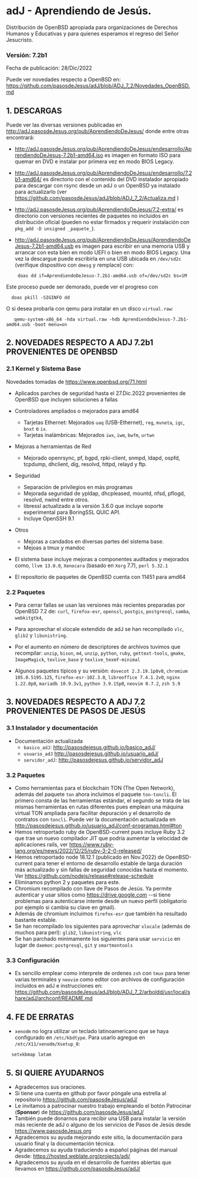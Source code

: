 # adJ - Aprendiendo de Jesús.
Distribución de OpenBSD apropiada para organizaciones de Derechos Humanos
y Educativas y para quienes esperamos el regreso del Señor Jesucristo.

### Versión: 7.2b1
Fecha de publicación: 28/Dic/2022

Puede ver novedades respecto a OpenBSD en:
  <https://github.com/pasosdeJesus/adJ/blob/ADJ_7_2/Novedades_OpenBSD.md>

## 1. DESCARGAS

Puede ver las diversas versiones publicadas en
  <http://adJ.pasosdeJesus.org/pub/AprendiendoDeJesus/> donde entre otras
  encontrará:

* <http://adJ.pasosdeJesus.org/pub/AprendiendoDeJesus/endesarrollo/AprendiendoDeJesus-7.2b1-amd64.iso> 
  es imagen en formato ISO para quemar en DVD e instalar por primera vez
  en modo BIOS Legacy.
* <http://adJ.pasosdeJesus.org/pub/AprendiendoDeJesus/endesarrollo/7.2b1-amd64/>
  es directorio con el contenido del DVD instalador apropiado para descargar 
  con rsync desde un adJ o un OpenBSD ya instalado para actualizarlo (ver  
  <https://github.com/pasosdeJesus/adJ/blob/ADJ_7_2/Actualiza.md> )
* <http://adJ.pasosdeJesus.org/pub/AprendiendoDeJesus/7.2-extra/> 
  es directorio con versiones recientes de paquetes no incluidos en 
  distribución oficial (pueden no estar firmados y requerir instalación con 
  `pkg_add -D unsigned _paquete_`).
* <http://adJ.pasosdeJesus.org/pub/AprendiendoDeJesus/AprendiendoDeJesus-7.2b1-amd64.usb> 
  es imagen para escribir en una memoria USB y arrancar con esta bien en
  modo UEFI o bien en modo BIOS Legacy. Una vez 
  la descargue puede escribirla en una USB ubicada en `/dev/sd2c` 
  (verifique dispositivo con `dmesg` y remplace) con:

       doas dd if=AprendiendoDeJesus-7.2b1-amd64.usb of=/dev/sd2c bs=1M

 Este proceso puede ser demorado, puede ver el progreso con 

      doas pkill -SIGINFO dd

 O si desea probarla con qemu para instalar en un disco `virtual.raw`:

       qemu-system-x86_64 -hda virtual.raw -hdb AprendiendoDeJesus-7.2b1-amd64.usb -boot menu=on


## 2. NOVEDADES RESPECTO A ADJ 7.2b1 PROVENIENTES DE OPENBSD

### 2.1 Kernel y Sistema Base

Novedades tomadas de <https://www.openbsd.org/71.html> 

* Aplicados parches de seguridad hasta el 27.Dic.2022 provenientes de 
  OpenBSD que incluyen soluciones a fallas
* Controladores ampliados o mejorados para amd64
  * Tarjetas Ethernet: Mejorados `uaq` (USB-Ethernet), `reg`, `mvneta`, 
    `igc`, `bnxt` e `ix`.
  * Tarjetas inalámbricas: Mejorados `iwx`, `iwm`, `bwfm`, `urtwn`
* Mejoras a herramientas de Red
  * Mejorado openrsync, pf, bgpd, rpki-client, snmpd, ldapd, ospfd, tcpdump,
    dhclient, dig, resolvd, httpd, relayd y ftp.
* Seguridad
  * Separación de privilegios en más programas
  * Mejorada seguridad de ypldap, dhcpleased, mountd, nfsd, pflogd, 
    resolvd, nwind entre otros.
  * libressl actualizado a la versión 3.6.0 que incluye soporte
    experimental para BoringSSL QUIC API.
  * Incluye OpenSSH 9.1
* Otros
  * Mejoras a candados en diversas partes del sistema base.
  * Mejoas a tmux y mandoc

* El sistema base incluye mejoras a componentes auditados y mejorados 
  como, `llvm 13.0.0`,  `Xenocara` (basado en `Xorg` 7.7),
  `perl 5.32.1` 
* El repositorio de paquetes de OpenBSD cuenta con 11451 para amd64


### 2.2 Paquetes 

* Para cerrar fallas se usan las versiones más recientes preparadas
  por OpenBSD 7.2 de: `curl`, `firefox-esr`,  `openssl`, `postgis`, 
  `postgresql`, `samba`, `webkitgtk4`, 
* Para aprovechar el xlocale extendido de adJ se han recompilado
  `vlc`, `glib2` y `libunistring`.
* Por el aumento en número de descriptores de archivos tuvimos que
  recompilar:
  `unzip`, `bison`, `m4`, `unzip`, `python`, `ruby`,
  `gettext-tools`,  `gmake`, `ImageMagick`, 
  `texlive_base` y `texlive_texmf-minimal`

* Algunos paquetes típicos y su versión: `dovecot 2.3.19.1p0v0`,
  `chromium 105.0.5195.125`, `firefox-esr-102.3.0`, 
  `libreoffice 7.4.1.2v0`,
  `nginx 1.22.0p0`, `mariadb 10.9.3v1`,
  `python 3.9.15p0`, `neovim 0.7.2`, `zsh 5.9`


## 3. NOVEDADES RESPECTO A ADJ 7.2 PROVENIENTES DE PASOS DE JESÚS

### 3.1 Instalador y documentación

* Documentación actualizada 
	* `basico_adJ`: 
    <http://pasosdejesus.github.io/basico_adJ/>
  * `usuario_adJ` 
    <http://pasosdejesus.github.io/usuario_adJ/>
  * `servidor_adJ`: 
    <http://pasosdejesus.github.io/servidor_adJ>

### 3.2 Paquetes

* Como herramientas para el blockchain TON (The Open Network), además 
  del paquete `ton` ahora incluimos el paquete `ton-toncli`. El primero 
  consta de las herramientas estándar, el segundo se trata de las mismas 
  herramientas en rutas diferentes pues emplean una máquina virtual TON 
  ampliada para facilitar depuración y el desarrollo de contratos con 
  `toncli`. Puede ver la documentación actualizada en
  <http://pasosdejesus.github.io/usuario_adJ/conf-programas.html#ton>
* Hemos retroportado ruby de OpenBSD-current pues incluye Ruby 3.2 que
  trae un nuevo compilador JIT que podría aumentar la velocidad de
  aplicaciones rails, ver
  <https://www.ruby-lang.org/es/news/2022/12/25/ruby-3-2-0-released/>
* Hemos retroportado node 18.12.1 (publicado en Nov.2022) de OpenBSD-current 
  para tener el entorno de desarrollo estable de larga duración más 
  actualizado y sin fallas de seguridad conocidas hasta el momento. Ver
  <https://github.com/nodejs/release#release-schedule>
* Eliminamos python 2 y paquetes para este.
* Chromium recompilado con llave de Pasos de Jesús.  Ya permite autenticar
  y usar sitios como <https://drive.google.com>  --si tiene problemas para
  autenticarse intente desde un nuevo perfil (obligatorio por ejemplo si 
  cambia su clave en gmail).
* Además de chromium incluimos `firefox-esr` que también ha resultado
  bastante estable.
* Se han recompilado los siguientes para aprovechar `xlocale` (además de muchos
  para perl): `glib2`, `libunistring`, `vlc`
* Se han parchado minimamente los siguientes para usar `servicio` en lugar
  de `daemon`: `postgresql`, `git` y `smartmontools`

### 3.3 Configuración

* Es sencillo emplear como interprete de ordenes `zsh` con `tmux` para
  tener varias terminales y `neovim` como editor con archivos de 
  configuración incluidos en adJ e instrucciones en:  
  <https://github.com/pasosdeJesus/adJ/blob/ADJ_7_2/arboldd/usr/local/share/adJ/archconf/README.md>

## 4. FE DE ERRATAS

- `xenodm` no logra utilizar un teclado latinoamericano que se haya
  configurado en `/etc/kbdtype`.  Para usarlo
  agregue en `/etc/X11/xenodm/Xsetup_0`:
```
  setxkbmap latam
```

## 5. SI QUIERE AYUDARNOS

* Agradecemos sus oraciones.
* Si tiene una cuenta en github por favor póngale una estrella al
  repositorio <https://github.com/pasosdeJesus/adJ/>
* Le invitamos a patrocinar nuestro trabajo empleando el botón
  Patrocinar (__Sponsor__) de <https://github.com/pasosdeJesus/adJ/>
* También puede donarnos para recibir una USB para instalar la
  versión más reciente de adJ o alguno de los servicios de Pasos
  de Jesús desde <https://www.pasosdeJesus.org>
* Agradecemos su ayuda mejorando este sitio, la documentación
  para usuario final y la documentación técnica.
* Agradecemos su ayuda traduciendo a español páginas del
  manual desde: <https://hosted.weblate.org/projects/adj/>
* Agradecemos su ayuda en el desarrollo de fuentes abiertas que llevamos
  en <https://github.com/pasosdeJesus/adJ/>

